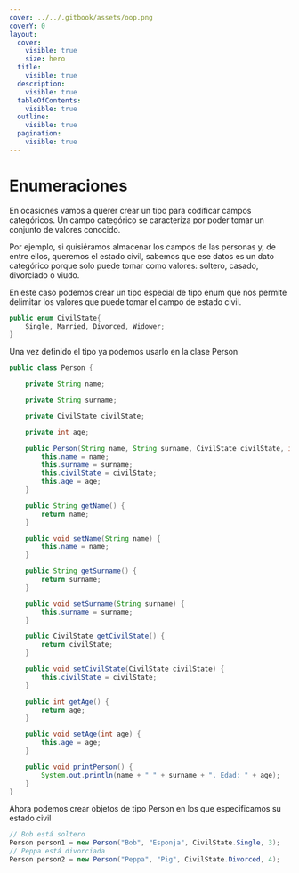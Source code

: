 ```yaml
---
cover: ../../.gitbook/assets/oop.png
coverY: 0
layout:
  cover:
    visible: true
    size: hero
  title:
    visible: true
  description:
    visible: true
  tableOfContents:
    visible: true
  outline:
    visible: true
  pagination:
    visible: true
---
```


# Enumeraciones

En ocasiones vamos a querer crear un tipo para codificar campos categóricos. Un campo categórico se caracteriza por poder tomar un conjunto de valores conocido.

Por ejemplo, si quisiéramos almacenar los campos de las personas y, de entre ellos, queremos el estado civil, sabemos que ese datos es un dato categórico porque solo puede tomar como valores: soltero, casado, divorciado o viudo.

En este caso podemos crear un tipo especial de tipo enum que nos permite delimitar los valores que puede tomar el campo de estado civil.



```java
public enum CivilState{
    Single, Married, Divorced, Widower;
}
```

Una vez definido el tipo ya podemos usarlo en la clase Person



```java
public class Person {

    private String name;

    private String surname;

    private CivilState civilState;

    private int age;

    public Person(String name, String surname, CivilState civilState, int age) {
        this.name = name;
        this.surname = surname;
        this.civilState = civilState;
        this.age = age;
    }

    public String getName() {
        return name;
    }

    public void setName(String name) {
        this.name = name;
    }

    public String getSurname() {
        return surname;
    }

    public void setSurname(String surname) {
        this.surname = surname;
    }

    public CivilState getCivilState() {
        return civilState;
    }

    public void setCivilState(CivilState civilState) {
        this.civilState = civilState;
    }

    public int getAge() {
        return age;
    }

    public void setAge(int age) {
        this.age = age;
    }

    public void printPerson() {
        System.out.println(name + " " + surname + ". Edad: " + age);
    }
}

```

Ahora podemos crear objetos de tipo Person en los que especificamos su estado civil



```java
// Bob está soltero
Person person1 = new Person("Bob", "Esponja", CivilState.Single, 3);
// Peppa está divorciada
Person person2 = new Person("Peppa", "Pig", CivilState.Divorced, 4);
```
